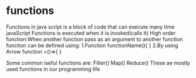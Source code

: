 # functions
Functions in java script is a block of code that can execute many time
javaScript Functions is executed when it is invoked(calls it)
High order function:When another function pass as an argument to another function
function can be defined using:
1.Function functionName(){
}
2.By using Arrow function
=()=>{
}

Some common iseful functions are:
Filter()
Map()
Reduce()
These ae mostly used functions in our programming life 
